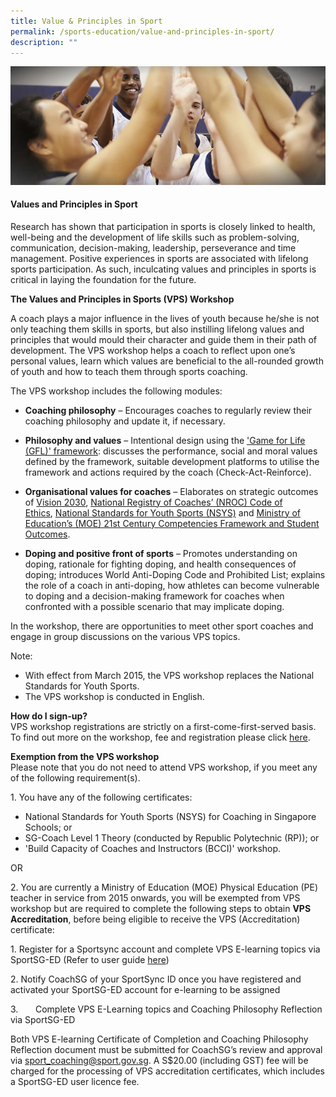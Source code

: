 ```yaml
---
title: Value & Principles in Sport
permalink: /sports-education/value-and-principles-in-sport/
description: ""
---
```

![Values and Principles in Sport (VPS)](/images/Sport%20Education/Value%20&%20Principles%20in%20Sport/NSYS%20generic.jpeg)
#### **Values and Principles in Sport**
Research has shown that participation in sports is closely linked to health, well-being and the development of life skills such as problem-solving, communication, decision-making, leadership, perseverance and time management. Positive experiences in sports are associated with lifelong sports participation. As such, inculcating values and principles in sports is critical in laying the foundation for the future.

**The Values and Principles in Sports (VPS) Workshop**

A coach plays a major influence in the lives of youth because he/she is not only teaching them skills in sports, but also instilling lifelong values and principles that would mould their character and guide them in their path of development. The VPS workshop helps a coach to reflect upon one’s personal values, learn which values are beneficial to the all-rounded growth of youth and how to teach them through sports coaching.

The VPS workshop includes the following modules:

*   **Coaching philosophy** – Encourages coaches to regularly review their coaching philosophy and update it, if necessary.

*   **Philosophy and values** – Intentional design using the ['Game for Life (GFL)' framework](https://www.sportsingapore.gov.sg/Sports-Education/Sports-Leadership/Game-For-Life): discusses the performance, social and moral values defined by the framework, suitable development platforms to utilise the framework and actions required by the coach (Check-Act-Reinforce).

*   **Organisational values for coaches** – Elaborates on strategic outcomes of [Vision 2030](/about-us/vision-2030), [National Registry of Coaches’ (NROC) Code of Ethics](https://www.sportsingapore.gov.sg/Athletes-Coaches/Coaches-Corner/Code-of-Ethics), [National Standards for Youth Sports (NSYS)](/sports-education/national-standards-for-youth-sports/) and [Ministry of Education’s (MOE) 21st Century Competencies Framework and Student Outcomes](https://www.moe.gov.sg/education/education-system/21st-century-competencies).

*   **Doping and positive front of sports** – Promotes understanding on doping, rationale for fighting doping, and health consequences of doping; introduces World Anti-Doping Code and Prohibited List; explains the role of a coach in anti-doping, how athletes can become vulnerable to doping and a decision-making framework for coaches when confronted with a possible scenario that may implicate doping.

In the workshop, there are opportunities to meet other sport coaches and engage in group discussions on the various VPS topics.

Note:

*   With effect from March 2015, the VPS workshop replaces the National Standards for Youth Sports.
*   The VPS workshop is conducted in English.

**How do I sign-up?**
<br>
VPS workshop registrations are strictly on a first-come-first-served basis. To find out more on the workshop, fee and registration please click [here](https://www.rp.edu.sg/ace/short-course/detail/values-principles-in-sports).

**Exemption from the VPS workshop**
<br>
Please note that you do not need to attend VPS workshop, if you meet any of the following requirement(s).

1\. You have any of the following certificates:

*   National Standards for Youth Sports (NSYS) for Coaching in Singapore Schools; or
*   SG-Coach Level 1 Theory (conducted by Republic Polytechnic (RP)); or
*   'Build Capacity of Coaches and Instructors (BCCI)' workshop.

OR 

2. You are currently a Ministry of Education (MOE) Physical Education (PE) teacher in service from 2015 onwards, you will be exempted from VPS workshop but are required to complete the following steps to obtain **VPS Accreditation**, before being eligible to receive the VPS (Accreditation) certificate:

1. Register for a Sportsync account and complete VPS E-learning topics via SportSG-ED (Refer to user guide [here](/files/Sport%20Education/Value%20&%20Principles%20in%20Sport/SportSync(Registration)_SportSGED(Activation)_UserGuide.pdf))

2. Notify CoachSG of your SportSync ID once you have registered and activated your SportSG-ED account for e-learning to be assigned

3.       Complete VPS E-Learning topics and Coaching Philosophy Reflection via SportSG-ED  

Both VPS E-learning Certificate of Completion and Coaching Philosophy Reflection document must be submitted for CoachSG’s review and approval via [sport_coaching@sport.gov.sg](mailto:sport_coaching@sport.gov.sg). A S$20.00 (including GST) fee will be charged for the processing of VPS accreditation certificates, which includes a SportSG-ED user licence fee.